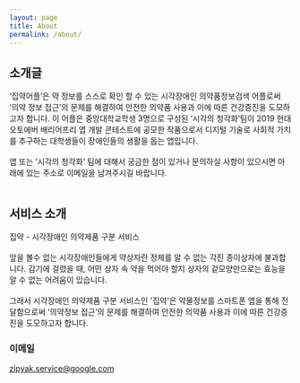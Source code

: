 ```yaml
---
layout: page
title: About
permalink: /about/
---
```


## 소개글
‘집약어플’은 약 정보를 스스로 확인 할 수 있는 시각장애인 의약품정보검색 어플로써 ‘의약 정보 접근’의 문제를 해결하여 안전한 의약품 사용과 이에 따른 건강증진을 도모하고자 합니다. 이 어플은 중앙대학교학생 3명으로 구성된 ‘시각의 청각화’팀이 2019 현대오토에버 배리어프리 앱 개발 콘테스트에 공모한 작품으로서 디지털 기술로 사회적 가치를 추구하는 대학생들이 장애인들의 생활을 돕는 앱입니다.  
<br>
앱 또는 ‘시각의 청각화’ 팀에 대해서 궁금한 점이 있거나 문의하실 사항이 있으시면 아래에 있는 주소로 이메일을 남겨주시길 바랍니다.  
<br>

## 서비스 소개  
집약 - 시각장애인 의약제품 구분 서비스  
<br>
앞을 볼수 없는 시각장애인들에게 약상자란 정체를 알 수 없는 각진 종이상자에 불과합니다. 감기에 걸렸을 때, 어떤 상자 속 약을 먹어야 할지 상자의 겉모양만으로는 효능을 알 수 없는 어려움이 있습니다.  
<br>
그래서 시각장애인 의약제품 구분 서비스인 '집약'은  약물정보를 스마트폰 앱을 통해 전달함으로써 ‘의약정보 접근’의 문제를 해결하여 안전한 의약품 사용과 이에 따른 건강증진을 도모하고자 합니다.  



### 이메일  
[zipyak.service@google.com](mailto:zipyak.service@google.com)  